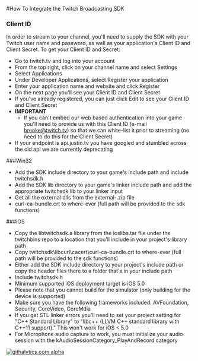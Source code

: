#How To Integrate the Twitch Broadcasting SDK

### Client ID
In order to stream to your channel, you'll need to supply the SDK with your Twitch user name and password, as well as your application's Client ID and Client Secret. To get your Client ID and Secret:
- Go to twitch.tv and log into your account
- From the top right, click on your channel name and select Settings
- Select Applications
- Under Developer Applications, select Register your application
- Enter your application name and website and click Register
- On the next page you'll see your Client ID and Client Secret
- If you've already registered, you can just click Edit to see your Client ID and Client Secret
 - **IMPORTANT** 
   - If you can't embed our web based authentication into your game you'll need to provide us with this Client ID (e-mail brooke@twitch.tv) so that we can  white-list it prior to streaming (no need to do this for the Client Secret)
- If your endpoint is api.justin.tv you have googled and stumbled across the old api we are currently deprecating

###Win32
- Add the SDK include directory to your game's include path and include twitchsdk.h
- Add the SDK lib directory to your game's linker include path and add the appropriate twitchsdk lib to your linker input
- Get all the external dlls from the external-<platform>.zip file
- curl-ca-bundle.crt to where-ever (full path will be provided to the sdk functions)

###iOS  
- Copy the libtwitchsdk.a library from the ioslibs.tar file under the twitchbins repo to a location that you'll include in your project's library path  
- Copy twitchsdk\libcurl\cacert\curl-ca-bundle.crt to where-ever (full path will be provided to the sdk functions)  
- Either add the SDK include directory to your project's include path or copy the header files there to a folder that's in your include path
- Include twitchsdk.h
- Minimum supported iOS deployment target is iOS 5.0
- Please note that you cannot build for the simulator (only building for the device is supported)
- Make sure you have the following frameworks included: AVFoundation, Security, CoreVideo, CoreMdia
- If you get STL linker errors you'll need to set your project setting for "C++ Standard Library" to "libc++ (LLVM C++ standard library with C++11 support)." This won't work for iOS < 5.0
- For Microphone audio capture to work, you must initialize your audio session with the kAudioSessionCategory_PlayAndRecord category

[![githalytics.com alpha](https://cruel-carlota.pagodabox.com/55027e2a78c93b1aa80695a12354372f "githalytics.com")](http://githalytics.com/twitchsdk/twitchbins)
